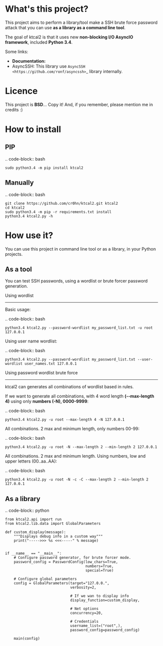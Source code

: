 What's this project?
====================

This project aims to perform a library/tool make a SSH brute force password attack that you can use **as a library as a command line tool**.

The goal of ktcal2 is that it uses new **non-blocking I/O AsyncIO framework**, included **Python 3.4**. 

Some links:

 - **Documentation:** 
 - AsyncSSH: This library use `AsyncSSH <https://github.com/ronf/asyncssh>`_ library internally.



Licence
=======

This project is **BSD**... Copy it! And, if you remember, please mention me in credits :)

How to install
==============

PIP
---

.. code-block:: bash

    sudo python3.4 -m pip install ktcal2

Manually
--------

.. code-block:: bash

    git clone https://github.com/cr0hn/ktcal2.git ktcal2
    cd ktcal2
    sudo python3.4 -m pip -r requirements.txt install
    python3.4 ktcal2.py -h

How use it?
===========

You can use this project in command line tool or as a library, in your Python projects.

As a tool
---------

You can test SSH passwords, using a wordlist or brute forcer password generation.
 
Using wordlist
______________

Basic usage:

.. code-block:: bash

    python3.4 ktcal2.py --password-wordlist my_password_list.txt -u root 127.0.0.1

Using user name wordlist:

.. code-block:: bash

    python3.4 ktcal2.py --password-wordlist my_password_list.txt --user-wordlist user_names.txt 127.0.0.1
 
Using password wordlist brute force
___________________________________

ktcal2 can generates all combinations of wordlist based in rules.

If we want to generate all combinations, with 4 word length **(--max-length 4)** using only **numbers (-N), 0000-9999**:  

.. code-block:: bash

    python3.4 ktcal2.py -u root --max-length 4 -N 127.0.0.1

All combinations. 2 max and minimum length, only numbers 00-99:

.. code-block:: bash

    python3.4 ktcal2.py -u root -N --max-length 2 --min-length 2 127.0.0.1

All combinations. 2 max and minimum length. Using numbers, low and upper letters (00..aa..AA):

.. code-block:: bash

    python3.4 ktcal2.py -u root -N -c -C --max-length 2 --min-length 2 127.0.0.1

As a library
------------

.. code-block:: python

    from ktcal2.api import run
    from ktcal2.lib.data import GlobalParameters
        
    def custom_display(message):
        """Displays debug info in a custom way"""
        print("----->>> %s <<<-----" % message)
        
        
    if __name__ == "__main__":
        # Configure password generator, for brute forcer mode.
        password_config = PasswordConfig(low_chars=True,
                                         numbers=True,
                                         special=True)
        
        # Configure global parameters
        config = GlobalParameters(target="127.0.0.",
                                  verbosity=2,
                                  
                                  # If we wan to display info
                                  display_function=custom_display,

                                  # Net options
                                  concurrency=20,

                                  # Credentials
                                  username_list=("root",),
                                  password_config=password_config)
        
        main(config)
        